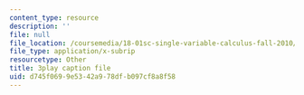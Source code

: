 ```yaml
---
content_type: resource
description: ''
file: null
file_location: /coursemedia/18-01sc-single-variable-calculus-fall-2010/d745f0699e5342a978dfb097cf8a8f58_aeXp1zC6Hls.srt
file_type: application/x-subrip
resourcetype: Other
title: 3play caption file
uid: d745f069-9e53-42a9-78df-b097cf8a8f58
---
```


